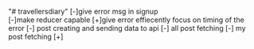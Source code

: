 "# travellersdiary" 
[-]give error msg in signup  
        [-]make reducer capable 
        [+]give error effiecently  focus on timing of the error 
[-] post creating and sending data to api 
[-] all post fetching 
[-] my post fetching 
[+]